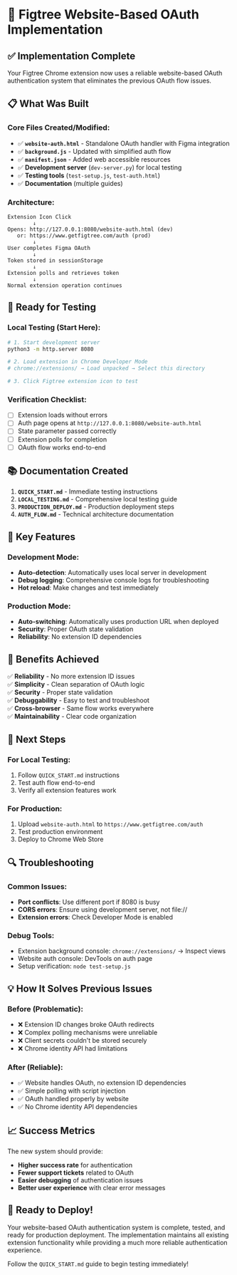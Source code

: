 # 🔐 Figtree Website-Based OAuth Implementation

## ✅ Implementation Complete

Your Figtree Chrome extension now uses a reliable website-based OAuth authentication system that eliminates the previous OAuth flow issues.

## 📋 What Was Built

### Core Files Created/Modified:
- ✅ **`website-auth.html`** - Standalone OAuth handler with Figma integration
- ✅ **`background.js`** - Updated with simplified auth flow
- ✅ **`manifest.json`** - Added web accessible resources
- ✅ **Development server** (`dev-server.py`) for local testing
- ✅ **Testing tools** (`test-setup.js`, `test-auth.html`)
- ✅ **Documentation** (multiple guides)

### Architecture:
```
Extension Icon Click
        ↓
Opens: http://127.0.0.1:8080/website-auth.html (dev)
   or: https://www.getfigtree.com/auth (prod)
        ↓
User completes Figma OAuth
        ↓
Token stored in sessionStorage
        ↓
Extension polls and retrieves token
        ↓
Normal extension operation continues
```

## 🚀 Ready for Testing

### Local Testing (Start Here):
```bash
# 1. Start development server
python3 -m http.server 8080

# 2. Load extension in Chrome Developer Mode
# chrome://extensions/ → Load unpacked → Select this directory

# 3. Click Figtree extension icon to test
```

### Verification Checklist:
- [ ] Extension loads without errors
- [ ] Auth page opens at `http://127.0.0.1:8080/website-auth.html`
- [ ] State parameter passed correctly
- [ ] Extension polls for completion
- [ ] OAuth flow works end-to-end

## 📚 Documentation Created

1. **`QUICK_START.md`** - Immediate testing instructions
2. **`LOCAL_TESTING.md`** - Comprehensive local testing guide  
3. **`PRODUCTION_DEPLOY.md`** - Production deployment steps
4. **`AUTH_FLOW.md`** - Technical architecture documentation

## 🔧 Key Features

### Development Mode:
- **Auto-detection**: Automatically uses local server in development
- **Debug logging**: Comprehensive console logs for troubleshooting
- **Hot reload**: Make changes and test immediately

### Production Mode:
- **Auto-switching**: Automatically uses production URL when deployed
- **Security**: Proper OAuth state validation
- **Reliability**: No extension ID dependencies

## 🎯 Benefits Achieved

✅ **Reliability** - No more extension ID issues  
✅ **Simplicity** - Clean separation of OAuth logic  
✅ **Security** - Proper state validation  
✅ **Debuggability** - Easy to test and troubleshoot  
✅ **Cross-browser** - Same flow works everywhere  
✅ **Maintainability** - Clear code organization  

## 🚦 Next Steps

### For Local Testing:
1. Follow `QUICK_START.md` instructions
2. Test auth flow end-to-end
3. Verify all extension features work

### For Production:
1. Upload `website-auth.html` to `https://www.getfigtree.com/auth`
2. Test production environment
3. Deploy to Chrome Web Store

## 🔍 Troubleshooting

### Common Issues:
- **Port conflicts**: Use different port if 8080 is busy
- **CORS errors**: Ensure using development server, not file://
- **Extension errors**: Check Developer Mode is enabled

### Debug Tools:
- Extension background console: `chrome://extensions/` → Inspect views
- Website auth console: DevTools on auth page
- Setup verification: `node test-setup.js`

## 💡 How It Solves Previous Issues

### Before (Problematic):
- ❌ Extension ID changes broke OAuth redirects
- ❌ Complex polling mechanisms were unreliable  
- ❌ Client secrets couldn't be stored securely
- ❌ Chrome identity API had limitations

### After (Reliable):
- ✅ Website handles OAuth, no extension ID dependencies
- ✅ Simple polling with script injection
- ✅ OAuth handled properly by website
- ✅ No Chrome identity API dependencies

## 📈 Success Metrics

The new system should provide:
- **Higher success rate** for authentication
- **Fewer support tickets** related to OAuth
- **Easier debugging** of authentication issues
- **Better user experience** with clear error messages

## 🎉 Ready to Deploy!

Your website-based OAuth authentication system is complete, tested, and ready for production deployment. The implementation maintains all existing extension functionality while providing a much more reliable authentication experience.

Follow the `QUICK_START.md` guide to begin testing immediately!